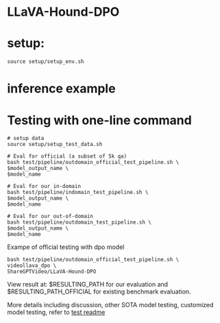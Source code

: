 # LLaVA-Hound-DPO

# setup:
```
source setup/setup_env.sh
```

# inference example
# Testing with one-line command 
```
# setup data
source setup/setup_test_data.sh

# Eval for official (a subset of 5k qa)
bash test/pipeline/outdomain_official_test_pipeline.sh \
$model_output_name \
$model_name

# Eval for our in-domain
bash test/pipeline/indomain_test_pipeline.sh \
$model_output_name \
$model_name

# Eval for our out-of-domain 
bash test/pipeline/outdomain_test_pipeline.sh \
$model_output_name \
$model_name
```
Exampe of official testing with dpo model
```
bash test/pipeline/outdomain_official_test_pipeline.sh \
videollava_dpo \
ShareGPTVideo/LLaVA-Hound-DPO
```
View result at: $RESULTING_PATH for our evaluation and $RESULTING_PATH_OFFICIAL for existing benchmark evaluation.

More details including discussion, other SOTA model testing, customized model testing, refer to [test readme](https://github.com/RifleZhang/LLaVA-Hound-DPO/blob/main/llava_hound_dpo/test/README.md)
